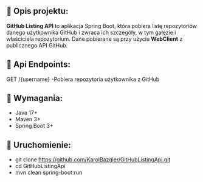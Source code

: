 ## 📌 Opis projektu: 
**GitHub Listing API** to aplikacja Spring Boot, która pobiera listę repozytoriów danego użytkownika GitHub i zwraca ich szczegóły, w tym gałęzie i właściciela repozytorium. Dane pobierane są przy użyciu **WebClient** z publicznego API GitHub.

## 📌 Api Endpoints: 
GET	/{username} -Pobiera repozytoria użytkownika z GitHub

## 📌 Wymagania: 
- Java 17+
- Maven 3+
- Spring Boot 3+

## 📌 Uruchomienie: 
- git clone https://github.com/KarolBazgier/GitHubListingApi.git
- cd GitHubListingApi
- mvn clean spring-boot:run